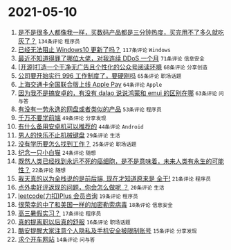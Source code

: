 # 2021-05-10

1. [是不是很多人都像我一样，买数码产品都是三分钟热度，买完用不了多久就吃灰了？](https://www.v2ex.com/t/775928) `134条评论` `程序员`
1. [已经无法阻止 Windows10 更新了吗？](https://www.v2ex.com/t/775933) `117条评论` `Windows`
1. [最近不知道得罪了哪位大佬，对我连续 DDoS 一个月](https://www.v2ex.com/t/776057) `71条评论` `信息安全`
1. [[开源]打造一个干净无广告且个性化的公众号阅读环境](https://www.v2ex.com/t/775908) `68条评论` `分享创造`
1. [公司要开始实行 996 工作制度了，要硬刚吗](https://www.v2ex.com/t/776039) `65条评论` `职场话题`
1. [上海交通卡全国联合版上线 Apple Pay](https://www.v2ex.com/t/775902) `64条评论` `Apple`
1. [因为我不是搞安卓的，有没有 dalao 说说鸿蒙和 emui 的区别在哪](https://www.v2ex.com/t/775918) `63条评论` `问与答`
1. [有没有一劳永逸的网盘或者类似的产品](https://www.v2ex.com/t/775983) `53条评论` `程序员`
1. [千万不要学前端](https://www.v2ex.com/t/775994) `49条评论` `分享发现`
1. [有什么备用安卓机可以推荐的](https://www.v2ex.com/t/775925) `44条评论` `Android`
1. [男人的快乐不止机械键盘](https://www.v2ex.com/t/776035) `29条评论` `生活`
1. [没有学历要怎么找到工作？](https://www.v2ex.com/t/776077) `25条评论` `职场话题`
1. [纪念一只小白猫](https://www.v2ex.com/t/775935) `24条评论` `随想`
1. [既然人类已经找到永远不死的癌细胞，是不是意味着，未来人类有永生的可能性？](https://www.v2ex.com/t/776038) `22条评论` `随想`
1. [我天真的以为全栈说的是前后端, 现在才知道原来是 全干!](https://www.v2ex.com/t/775965) `21条评论` `程序员`
1. [点外卖好评返现的问题，你会怎么做呢 ？](https://www.v2ex.com/t/776008) `20条评论` `生活`
1. [leetcode(力扣)Plus 会员咨询](https://www.v2ex.com/t/775946) `19条评论` `程序员`
1. [很荣幸的中了和美国一样的加密勒索病毒](https://www.v2ex.com/t/776003) `18条评论` `信息安全`
1. [高三暑假实习？](https://www.v2ex.com/t/776023) `17条评论` `程序员`
1. [真的提离职以后真的舒服](https://www.v2ex.com/t/775963) `16条评论` `职场话题`
1. [酷安提醒大家注意个人隐私及手机安全被限制账号](https://www.v2ex.com/t/775912) `15条评论` `分享发现`
1. [求个开车网站](https://www.v2ex.com/t/775966) `14条评论` `问与答`
